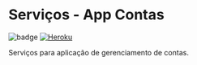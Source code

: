 # Serviços - App Contas

![badge](https://github.com/ggarciabas/contas-bckgrd/workflows/App%20Contas%20Flask%20Service/badge.svg)
[![Heroku](https://heroku-badge.herokuapp.com/?app=contas-bckend&style=flat)](https://contas-bckend.herokuapp.com)

Serviços para aplicação de gerenciamento de contas.
